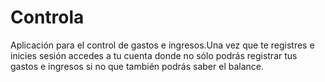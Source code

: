 # Controla
Aplicación para el control de gastos e ingresos.Una vez que te registres e inicies sesión accedes a tu cuenta donde no sólo podrás registrar tus gastos e ingresos si no que también podrás saber el balance. 
